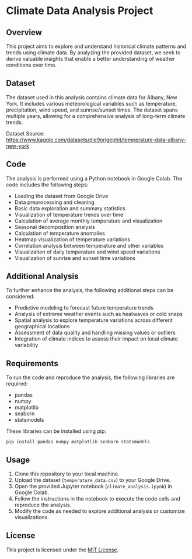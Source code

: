 # Climate Data Analysis Project

## Overview
This project aims to explore and understand historical climate patterns and trends using climate data. By analyzing the provided dataset, we seek to derive valuable insights that enable a better understanding of weather conditions over time.

## Dataset
The dataset used in this analysis contains climate data for Albany, New York. It includes various meteorological variables such as temperature, precipitation, wind speed, and sunrise/sunset times. The dataset spans multiple years, allowing for a comprehensive analysis of long-term climate trends.

Dataset Source: https://www.kaggle.com/datasets/die9origephit/temperature-data-albany-new-york



## Code
The analysis is performed using a Python notebook in Google Colab. The code includes the following steps:
- Loading the dataset from Google Drive
- Data preprocessing and cleaning
- Basic data exploration and summary statistics
- Visualization of temperature trends over time
- Calculation of average monthly temperature and visualization
- Seasonal decomposition analysis
- Calculation of temperature anomalies
- Heatmap visualization of temperature variations
- Correlation analysis between temperature and other variables
- Visualization of daily temperature and wind speed variations
- Visualization of sunrise and sunset time variations

## Additional Analysis
To further enhance the analysis, the following additional steps can be considered:
- Predictive modeling to forecast future temperature trends
- Analysis of extreme weather events such as heatwaves or cold snaps
- Spatial analysis to explore temperature variations across different geographical locations
- Assessment of data quality and handling missing values or outliers
- Integration of climate indices to assess their impact on local climate variability

## Requirements
To run the code and reproduce the analysis, the following libraries are required:
- pandas
- numpy
- matplotlib
- seaborn
- statsmodels

These libraries can be installed using pip:

```
pip install pandas numpy matplotlib seaborn statsmodels
```

## Usage
1. Clone this repository to your local machine.
2. Upload the dataset (`temperature_data.csv`) to your Google Drive.
3. Open the provided Jupyter notebook (`climate_analysis.ipynb`) in Google Colab.
4. Follow the instructions in the notebook to execute the code cells and reproduce the analysis.
5. Modify the code as needed to explore additional analysis or customize visualizations.

## License
This project is licensed under the [MIT License](LICENSE).

